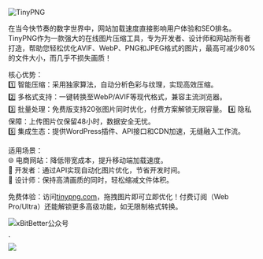 ![TinyPNG](https://github.com/user-attachments/assets/1a24bd18-8d19-47dc-92e7-7950bfd1ed6b)

在当今快节奏的数字世界中，网站加载速度直接影响用户体验和SEO排名。TinyPNG作为一款强大的在线图片压缩工具，专为开发者、设计师和网站所有者打造，帮助您轻松优化AVIF、WebP、PNG和JPEG格式的图片，最高可减少80%的文件大小，而几乎不损失画质！  

核心优势：  
 1️⃣ 智能压缩：采用独家算法，自动分析色彩与纹理，实现高效压缩。  
 2️⃣ 多格式支持：一键转换至WebP/AVIF等现代格式，兼容主流浏览器。  
 3️⃣ 批量处理：免费版支持20张图片同时优化，付费方案解锁无限容量。 
 4️⃣ 隐私保障：上传图片仅保留48小时，数据安全无忧。  
 5️⃣ 集成生态：提供WordPress插件、API接口和CDN加速，无缝融入工作流。  

适用场景：  
🌐 电商网站：降低带宽成本，提升移动端加载速度。  
📱 开发者：通过API实现自动化图片优化，节省开发时间。  
🎨 设计师：保持高清画质的同时，轻松缩减文件体积。  

免费体验：访问[tinypng.com](https://tinypng.com "tinypng.com")，拖拽图片即可立即优化！付费订阅（Web Pro/Ultra）还能解锁更多高级功能，如无限制格式转换。  

![xBitBetter公众号](https://goohugo.github.io/xbitbetter.png "xBitBetter公众号")

`<img src="https://goohugo.github.io/xbitbetter.png" style="display: block; margin: auto;">